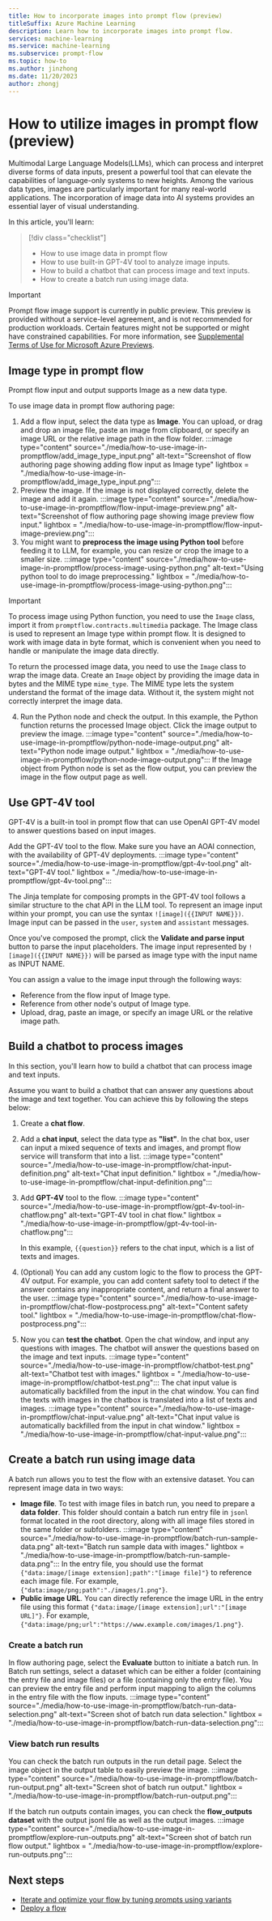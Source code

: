 ```yaml
---
title: How to incorporate images into prompt flow (preview)
titleSuffix: Azure Machine Learning
description: Learn how to incorporate images into prompt flow.
services: machine-learning
ms.service: machine-learning
ms.subservice: prompt-flow
ms.topic: how-to
ms.author: jinzhong
ms.date: 11/20/2023
author: zhongj
---
```


# How to utilize images in prompt flow (preview)
Multimodal Large Language Models(LLMs), which can process and interpret diverse forms of data inputs, present a powerful tool that can elevate the capabilities of language-only systems to new heights. Among the various data types, images are particularly important for many real-world applications. The incorporation of image data into AI systems provides an essential layer of visual understanding. 

In this article, you'll learn:
> [!div class="checklist"]
> * How to use image data in prompt flow
> * How to use built-in GPT-4V tool to analyze image inputs.
> * How to build a chatbot that can process image and text inputs.
> * How to create a batch run using image data.  

> [!IMPORTANT]
> Prompt flow image support is currently in public preview. This preview is provided without a service-level agreement, and is not recommended for production workloads. Certain features might not be supported or might have constrained capabilities.
> For more information, see [Supplemental Terms of Use for Microsoft Azure Previews](https://azure.microsoft.com/support/legal/preview-supplemental-terms/).

## Image type in prompt flow

Prompt flow input and output supports Image as a new data type. 

To use image data in prompt flow authoring page:
1. Add a flow input, select the data type as **Image**. You can upload, or drag and drop an image file, paste an image from clipboard, or specify an image URL or the relative image path in the flow folder.
   :::image type="content" source="./media/how-to-use-image-in-promptflow/add_image_type_input.png" alt-text="Screenshot of flow authoring page showing adding flow input as Image type" lightbox = "./media/how-to-use-image-in-promptflow/add_image_type_input.png":::
1. Preview the image. If the image is not displayed correctly, delete the image and add it again. 
      :::image type="content" source="./media/how-to-use-image-in-promptflow/flow-input-image-preview.png" alt-text="Screenshot of flow authoring page showing image preview flow input." lightbox = "./media/how-to-use-image-in-promptflow/flow-input-image-preview.png":::
2. You might want to **preprocess the image using Python tool** before feeding it to LLM, for example, you can resize or crop the image to a smaller size. 
   :::image type="content" source="./media/how-to-use-image-in-promptflow/process-image-using-python.png" alt-text="Using python tool to do image preprocessing." lightbox = "./media/how-to-use-image-in-promptflow/process-image-using-python.png":::
> [!IMPORTANT]
> To process image using Python function, you need to use the `Image` class, import it from `promptflow.contracts.multimedia` package. The Image class is used to represent an Image type within prompt flow. It is designed to work with image data in byte format, which is convenient when you need to handle or manipulate the image data directly.
>
> To return the processed image data, you need to use the `Image` class to wrap the image data. Create an `Image` object by providing the image data in bytes and the MIME type `mime_type`. The MIME type lets the system understand the format of the image data. Without it, the system might not correctly interpret the image data.

4. Run the Python node and check the output. In this example, the Python function returns the processed Image object. Click the image output to preview the image.
   :::image type="content" source="./media/how-to-use-image-in-promptflow/python-node-image-output.png" alt-text="Python node image output." lightbox = "./media/how-to-use-image-in-promptflow/python-node-image-output.png"::: 
If the Image object from Python node is set as the flow output, you can preview the image in the flow output page as well.

## Use GPT-4V tool
GPT-4V is a built-in tool in prompt flow that can use OpenAI GPT-4V model to answer questions based on input images.

Add the GPT-4V tool to the flow. Make sure you have an AOAI connection, with the availability of GPT-4V deployments.
   :::image type="content" source="./media/how-to-use-image-in-promptflow/gpt-4v-tool.png" alt-text="GPT-4V tool." lightbox = "./media/how-to-use-image-in-promptflow/gpt-4v-tool.png":::

The Jinja template for composing prompts in the GPT-4V tool follows a similar structure to the chat API in the LLM tool. To represent an image input within your prompt, you can use the syntax `![image]({{INPUT NAME}})`. Image input can be passed in the `user`, `system` and `assistant` messages.

Once you've composed the prompt, click the **Validate and parse input** button to parse the input placeholders. The image input represented by `![image]({{INPUT NAME}})` will be parsed as image type with the input name as INPUT NAME. 

You can assign a value to the image input through the following ways:
- Reference from the flow input of Image type.
- Reference from other node's output of Image type.
- Upload, drag, paste an image, or specify an image URL or the relative image path.

## Build a chatbot to process images

In this section, you'll learn how to build a chatbot that can process image and text inputs. 

Assume you want to build a chatbot that can answer any questions about the image and text together. You can achieve this by following the steps below:
1. Create a **chat flow**.
1. Add a **chat input**, select the data type as **"list"**. In the chat box, user can input a mixed sequence of texts and images, and prompt flow service will transform that into a list.
   :::image type="content" source="./media/how-to-use-image-in-promptflow/chat-input-definition.png" alt-text="Chat input definition." lightbox = "./media/how-to-use-image-in-promptflow/chat-input-definition.png":::  
1. Add **GPT-4V** tool to the flow.
    :::image type="content" source="./media/how-to-use-image-in-promptflow/gpt-4v-tool-in-chatflow.png" alt-text="GPT-4V tool in chat flow." lightbox = "./media/how-to-use-image-in-promptflow/gpt-4v-tool-in-chatflow.png":::  

    In this example,  `{{question}}` refers to the chat input, which is a list of texts and images. 
1. (Optional) You can add any custom logic to the flow to process the GPT-4V output. For example, you can add content safety tool to detect if the answer contains any inappropriate content, and return a final answer to the user. 
    :::image type="content" source="./media/how-to-use-image-in-promptflow/chat-flow-postprocess.png" alt-text="Content safety tool." lightbox = "./media/how-to-use-image-in-promptflow/chat-flow-postprocess.png":::
1. Now you can **test the chatbot**.  Open the chat window, and input any questions with images. The chatbot will answer the questions based on the image and text inputs. 
    :::image type="content" source="./media/how-to-use-image-in-promptflow/chatbot-test.png" alt-text="Chatbot test with images." lightbox = "./media/how-to-use-image-in-promptflow/chatbot-test.png":::
   The chat input value is automatically backfilled from the input in the chat window. You can find the texts with images in the chatbox is translated into a list of texts and images. 
    :::image type="content" source="./media/how-to-use-image-in-promptflow/chat-input-value.png" alt-text="Chat input value is automatically backfilled from the input in chat window." lightbox = "./media/how-to-use-image-in-promptflow/chat-input-value.png":::

## Create a batch run using image data
A batch run allows you to test the flow with an extensive dataset. You can represent image data in two ways:
- **Image file**. To test with image files in batch run, you need to prepare a **data folder**. This folder should contain a batch run entry file in `jsonl` format located in the root directory, along with all image files stored in the same folder or subfolders.
   :::image type="content" source="./media/how-to-use-image-in-promptflow/batch-run-sample-data.png" alt-text="Batch run sample data with images." lightbox = "./media/how-to-use-image-in-promptflow/batch-run-sample-data.png":::
   In the entry file, you should use the format `{"data:image/[image extension];path":"[image file]"}` to reference each image file. For example, `{"data:image/png;path":"./images/1.png"}`.
- **Public image URL**. You can directly reference the image URL in the entry file using this format `{"data:image/[image extension];url":"[image URL]"}`. For example, `{"data:image/png;url":"https://www.example.com/images/1.png"}`.

### Create a batch run
In flow authoring page, select the **Evaluate** button to initiate a batch run. In Batch run settings, select a dataset which can be either a folder (containing the entry file and image files) or a file (containing only the entry file). You can preview the entry file and perform input mapping to align the columns in the entry file with the flow inputs.
   :::image type="content" source="./media/how-to-use-image-in-promptflow/batch-run-data-selection.png" alt-text="Screen shot of batch run data selection." lightbox = "./media/how-to-use-image-in-promptflow/batch-run-data-selection.png":::

### View batch run results
You can check the batch run outputs in the run detail page. Select the image object in the output table to easily preview the image.
   :::image type="content" source="./media/how-to-use-image-in-promptflow/batch-run-output.png" alt-text="Screen shot of batch run output." lightbox = "./media/how-to-use-image-in-promptflow/batch-run-output.png":::

If the batch run outputs contain images, you can check the **flow_outputs dataset** with the output jsonl file as well as the output images. 
   :::image type="content" source="./media/how-to-use-image-in-promptflow/explore-run-outputs.png" alt-text="Screen shot of batch run flow output." lightbox = "./media/how-to-use-image-in-promptflow/explore-run-outputs.png"::: 

## Next steps
- [Iterate and optimize your flow by tuning prompts using variants](./how-to-tune-prompts-using-variants.md)
- [Deploy a flow](./how-to-deploy-for-real-time-inference.md)
  


